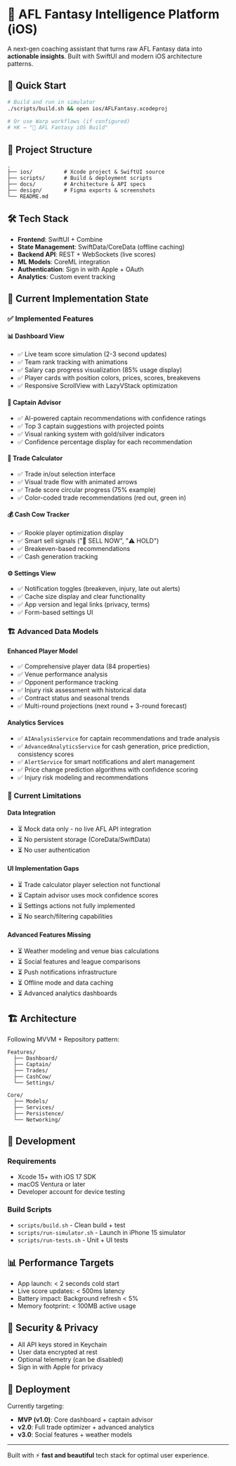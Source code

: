 # 📱 AFL Fantasy Intelligence Platform (iOS)

A next-gen coaching assistant that turns raw AFL Fantasy data into **actionable insights**. Built with SwiftUI and modern iOS architecture patterns.

## 🚀 Quick Start

```bash
# Build and run in simulator
./scripts/build.sh && open ios/AFLFantasy.xcodeproj

# Or use Warp workflows (if configured)
# ⌘K → "🚀 AFL Fantasy iOS Build"
```

## 📁 Project Structure

```
.
├── ios/          # Xcode project & SwiftUI source
├── scripts/      # Build & deployment scripts  
├── docs/         # Architecture & API specs
├── design/       # Figma exports & screenshots
└── README.md
```

## 🛠️ Tech Stack

- **Frontend**: SwiftUI + Combine
- **State Management**: SwiftData/CoreData (offline caching)
- **Backend API**: REST + WebSockets (live scores)
- **ML Models**: CoreML integration
- **Authentication**: Sign in with Apple + OAuth
- **Analytics**: Custom event tracking

## 🎯 Current Implementation State

### ✅ Implemented Features

#### 📊 Dashboard View
- ✅ Live team score simulation (2-3 second updates)
- ✅ Team rank tracking with animations
- ✅ Salary cap progress visualization (85% usage display)
- ✅ Player cards with position colors, prices, scores, breakevens
- ✅ Responsive ScrollView with LazyVStack optimization

#### 🧠 Captain Advisor
- ✅ AI-powered captain recommendations with confidence ratings
- ✅ Top 3 captain suggestions with projected points
- ✅ Visual ranking system with gold/silver indicators
- ✅ Confidence percentage display for each recommendation

#### 🔄 Trade Calculator
- ✅ Trade in/out selection interface
- ✅ Visual trade flow with animated arrows
- ✅ Trade score circular progress (75% example)
- ✅ Color-coded trade recommendations (red out, green in)

#### 💰 Cash Cow Tracker
- ✅ Rookie player optimization display
- ✅ Smart sell signals ("🚀 SELL NOW", "⚠️ HOLD")
- ✅ Breakeven-based recommendations
- ✅ Cash generation tracking

#### ⚙️ Settings View
- ✅ Notification toggles (breakeven, injury, late out alerts)
- ✅ Cache size display and clear functionality
- ✅ App version and legal links (privacy, terms)
- ✅ Form-based settings UI

### 🏗️ Advanced Data Models

#### Enhanced Player Model
- ✅ Comprehensive player data (84 properties)
- ✅ Venue performance analysis
- ✅ Opponent performance tracking
- ✅ Injury risk assessment with historical data
- ✅ Contract status and seasonal trends
- ✅ Multi-round projections (next round + 3-round forecast)

#### Analytics Services
- ✅ `AIAnalysisService` for captain recommendations and trade analysis
- ✅ `AdvancedAnalyticsService` for cash generation, price prediction, consistency scores
- ✅ `AlertService` for smart notifications and alert management
- ✅ Price change prediction algorithms with confidence scoring
- ✅ Injury risk modeling and recommendations

### 🚧 Current Limitations

#### Data Integration
- ⏳ Mock data only - no live AFL API integration
- ⏳ No persistent storage (CoreData/SwiftData)
- ⏳ No user authentication

#### UI Implementation Gaps
- ⏳ Trade calculator player selection not functional
- ⏳ Captain advisor uses mock confidence scores
- ⏳ Settings actions not fully implemented
- ⏳ No search/filtering capabilities

#### Advanced Features Missing
- ⏳ Weather modeling and venue bias calculations
- ⏳ Social features and league comparisons
- ⏳ Push notifications infrastructure
- ⏳ Offline mode and data caching
- ⏳ Advanced analytics dashboards

## 🏗️ Architecture

Following MVVM + Repository pattern:

```
Features/
  ├── Dashboard/
  ├── Captain/
  ├── Trades/
  ├── CashCow/
  └── Settings/

Core/
  ├── Models/
  ├── Services/
  ├── Persistence/
  └── Networking/
```

## 🔧 Development

### Requirements
- Xcode 15+ with iOS 17 SDK
- macOS Ventura or later
- Developer account for device testing

### Build Scripts
- `scripts/build.sh` - Clean build + test
- `scripts/run-simulator.sh` - Launch in iPhone 15 simulator
- `scripts/run-tests.sh` - Unit + UI tests

## 📊 Performance Targets

- App launch: < 2 seconds cold start
- Live score updates: < 500ms latency
- Battery impact: Background refresh < 5%
- Memory footprint: < 100MB active usage

## 🔐 Security & Privacy

- All API keys stored in Keychain
- User data encrypted at rest
- Optional telemetry (can be disabled)
- Sign in with Apple for privacy

## 🚢 Deployment

Currently targeting:
- **MVP (v1.0)**: Core dashboard + captain advisor
- **v2.0**: Full trade optimizer + advanced analytics
- **v3.0**: Social features + weather models

---

Built with ⚡ **fast and beautiful** tech stack for optimal user experience.
